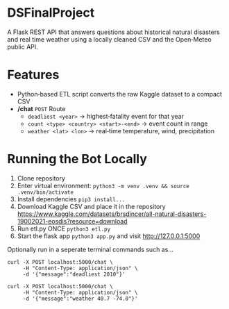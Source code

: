 # DSFinalProject

A Flask REST API that answers questions about historical natural disasters and real time weather using a locally cleaned CSV and the Open‑Meteo public API.

# Features 
- Python‑based ETL script converts the raw Kaggle dataset to a compact CSV
- **/chat** `POST` Route
  - `deadliest <year>` → highest‑fatality event for that year
  - `count <type> <country> <start>-<end>` → event count in range
  - `weather <lat> <lon>` → real‑time temperature, wind, precipitation

# Running the Bot Locally 
1. Clone repository
2. Enter virtual environment: `python3 -m venv .venv && source .venv/bin/activate`
3. Install dependencies `pip3 install...`
4. Download Kaggle CSV and place it in the repository https://www.kaggle.com/datasets/brsdincer/all-natural-disasters-19002021-eosdis?resource=download
5. Run etl.py ONCE `python3 etl.py`
6. Start the flask app `python3 app.py` and visit http://127.0.0.1:5000

Optionally run in a seperate terminal commands such as...
```
curl -X POST localhost:5000/chat \
     -H "Content-Type: application/json" \
     -d '{"message":"deadliest 2010"}'

curl -X POST localhost:5000/chat \
     -H "Content-Type: application/json" \
     -d '{"message":"weather 40.7 -74.0"}'
```




